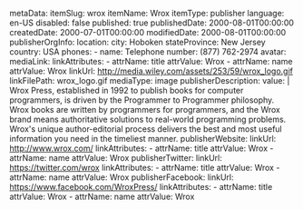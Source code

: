 metaData:
    itemSlug: wrox
    itemName: Wrox
    itemType: publisher
    language: en-US
    disabled: false
    published: true
    publishedDate: 2000-08-01T00:00:00
    createdDate: 2000-07-01T00:00:00
    modifiedDate: 2000-08-01T00:00:00
publisherOrgInfo:
    location:
        city: Hoboken
        stateProvince: New Jersey
        country: USA
    phones:
        - name: Telephone
          number: (877) 762-2974
    avatar:
        mediaLink:
            linkAttributes:
                - attrName: title
                  attrValue: Wrox
                - attrName: name
                  attrValue: Wrox
            linkUrl: http://media.wiley.com/assets/253/59/wrox_logo.gif
            linkFilePath: wrox_logo.gif
        mediaType: image
publisherDescription:
    value: |
        Wrox Press, established in 1992 to publish books for computer programmers, is driven by the Programmer to Programmer philosophy. Wrox books are written by programmers for programmers, and the Wrox brand means authoritative solutions to real-world programming problems. Wrox's unique author-editorial process delivers the best and most useful information you need in the timeliest manner.
publisherWebsite:
    linkUrl: http://www.wrox.com/
    linkAttributes:
        - attrName: title
          attrValue: Wrox
        - attrName: name
          attrValue: Wrox
publisherTwitter:
    linkUrl: https://twitter.com/wrox
    linkAttributes:
        - attrName: title
          attrValue: Wrox
        - attrName: name
          attrValue: Wrox
publisherFacebook:
    linkUrl: https://www.facebook.com/WroxPress/
    linkAttributes:
        - attrName: title
          attrValue: Wrox
        - attrName: name
          attrValue: Wrox

